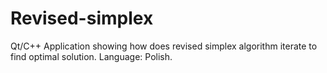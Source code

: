 # Revised-simplex
Qt/C++ Application showing how does revised simplex algorithm iterate to find optimal solution. Language: Polish.
